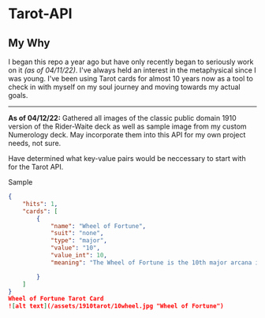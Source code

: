 # Tarot-API
## My Why

I began this repo a year ago but have only recently began to seriously work on it *(as of 04/11/22)*. I've always held an interest in the metaphysical since I was young. I've been using Tarot cards for almost 10 years now as a tool to check in with myself on my soul journey and moving towards my actual goals. 

------

**As of 04/12/22:** Gathered all images of the classic public domain 1910 version of the Rider-Waite deck as well as sample image from my custom Numerology deck. May incorporate them into this API for my own project needs, not sure. 

Have determined what key-value pairs would be neccessary to start with for the Tarot API. 

Sample

```json
{
    "hits": 1,
    "cards": [
        {
            "name": "Wheel of Fortune",
            "suit": "none",
            "type": "major",
            "value": "10",
            "value_int": 10,
            "meaning": "The Wheel of Fortune is the 10th major arcana in the traditional Rider-Waite Deck. It represents fate, destiny, and a reminder that life is cyclic in nature. The imagery on the card shows the fixed astrological signs from left to right: Aquarius, Scorpio, Taurus, and Leo. You also see creatures in the 4 corners that are representing the 4 elements of the minor arcana (air, water, earth, fire). Wheel of Fortune can signify major changes happening in one's life as well as opportunities. But what goes up must come down and depending on the querent's energy and where they are in life it can signify mishaps and unexpected circumstances."

        }
    ]
}
Wheel of Fortune Tarot Card
![alt text](/assets/1910tarot/10wheel.jpg "Wheel of Fortune")

